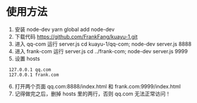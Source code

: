 # 使用方法
1. 安装 node-dev yarn global add node-dev
2. 下载代码 https://github.com/FrankFang/kuayu-1.git
3. 进入 qq-com 运行 server.js cd kuayu-1/qq-com; node-dev server.js 8888
4. 进入 frank-com 运行 server.js cd ../frank-com; node-dev server.js 9999
5. 设置 hosts
``` 
 127.0.0.1 qq.com
 127.0.0.1 frank.com
 ```
6. 打开两个页面 qq.com:8888/index.html 和 frank.com:9999/index.html
7. 记得做完之后，删掉 hosts 里的两行，否则 qq.com 无法正常访问！